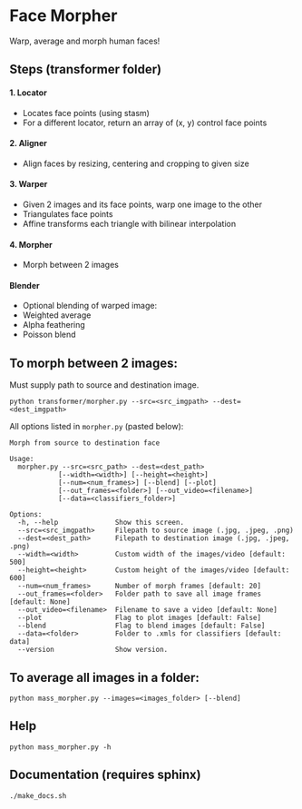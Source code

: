 # Face Morpher

Warp, average and morph human faces!

## Steps (transformer folder)

#### 1. Locator

 * Locates face points (using stasm)
 * For a different locator, return an array of (x, y) control face points

#### 2. Aligner

  * Align faces by resizing, centering and cropping to given size

#### 3. Warper

  * Given 2 images and its face points, warp one image to the other
  * Triangulates face points
  * Affine transforms each triangle with bilinear interpolation

#### 4. Morpher
  
  * Morph between 2 images

#### Blender

  * Optional blending of warped image:
  * Weighted average
  * Alpha feathering
  * Poisson blend

## To morph between 2 images:
Must supply path to source and destination image.

    python transformer/morpher.py --src=<src_imgpath> --dest=<dest_imgpath>

All options listed in `morpher.py` (pasted below):
```
Morph from source to destination face

Usage:
  morpher.py --src=<src_path> --dest=<dest_path>
            [--width=<width>] [--height=<height>]
            [--num=<num_frames>] [--blend] [--plot]
            [--out_frames=<folder>] [--out_video=<filename>]
            [--data=<classifiers_folder>]

Options:
  -h, --help              Show this screen.
  --src=<src_imgpath>     Filepath to source image (.jpg, .jpeg, .png)
  --dest=<dest_path>      Filepath to destination image (.jpg, .jpeg, .png)
  --width=<width>         Custom width of the images/video [default: 500]
  --height=<height>       Custom height of the images/video [default: 600]
  --num=<num_frames>      Number of morph frames [default: 20]
  --out_frames=<folder>   Folder path to save all image frames [default: None]
  --out_video=<filename>  Filename to save a video [default: None]
  --plot                  Flag to plot images [default: False]
  --blend                 Flag to blend images [default: False]
  --data=<folder>         Folder to .xmls for classifiers [default: data]
  --version               Show version.
```
## To average all images in a folder:

    python mass_morpher.py --images=<images_folder> [--blend]

## Help

    python mass_morpher.py -h

## Documentation (requires sphinx)

    ./make_docs.sh